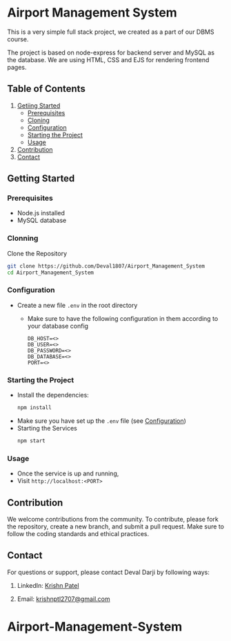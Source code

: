 # Airport Management System

This is a very simple full stack project, we created as a part of our DBMS course.

The project is based on node-express for backend server and MySQL as the database. We are using HTML, CSS and EJS for rendering frontend pages.

## Table of Contents

1. [Getiing Started](#getting-started)
   - [Prerequisites](#prerequisites)
   - [Cloning](#cloning)
   - [Configuration](#configuration)
   - [Starting the Project](#starting-the-project)
   - [Usage](#usage)
2. [Contribution](#contribution)
3. [Contact](#contact)

## Getting Started

### Prerequisites

- Node.js installed
- MySQL database

### Clonning

Clone the Repository

```bash
git clone https://github.com/Deval1807/Airport_Management_System
cd Airport_Management_System
```

### Configuration

- Create a new file `.env` in the root directory

  - Make sure to have the following configuration in them according to your database config

    ```env
    DB_HOST=<>
    DB_USER=<>
    DB_PASSWORD=<>
    DB_DATABASE=<>
    PORT=<>
    ```

### Starting the Project

- Install the dependencies:
  ```bash
  npm install
  ```
- Make sure you have set up the `.env` file (see [Configuration](#configuration))
- Starting the Services
  ```bash
  npm start
  ```

### Usage

- Once the service is up and running,
- Visit `http://localhost:<PORT>`

## Contribution

We welcome contributions from the community. To contribute, please fork the repository, create a new branch, and submit a pull request. Make sure to follow the coding standards and ethical practices.

## Contact

For questions or support, please contact Deval Darji by following ways:

1. LinkedIn: [Krishn Patel](https://www.linkedin.com/in/krishn-patel-398b21228/)

2. Email: [krishnptl2707@gmail.com](mailto:krishnptl2707@gmail.com)
# Airport-Management-System
